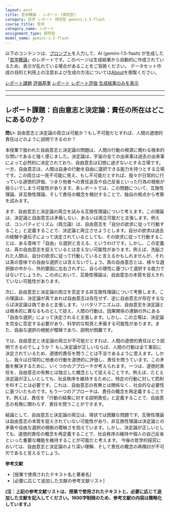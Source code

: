 ```yaml
---
layout: post
title: 哲学概論 - レポート (探究型)
category: 哲学 レポート 探究型 gemini-1.5-flash
course_title: 哲学
category_name: レポート
assignment_type: 探究型
model_name: gemini-1.5-flash
---
```


以下のコンテンツは、[プロンプト](https://github.com/takedatoshiyuki/synthetic_assignments/tree/main/generated/哲学/gemini-1.5-flash/prompt_レポート-探究型.md)を入力して、AI (gemini-1.5-flash) が生成した「[哲学概論](/contents/哲学/)」のレポートです。このページは生成結果から自動的に作成されているため、表示が乱れている場合があることをご容赦ください。
データセット作成の目的と利用上の注意および生成の方法については[About](/About)を御覧ください。

[レポート課題](../レポート課題-探究型)
[評価基準](../評価基準-探究型)
[レポート](../レポート-探究型)
[レポート評価](../レポート評価-探究型)
[生成結果のみを表示](https://github.com/takedatoshiyuki/synthetic_assignments/tree/main/generated/哲学/gemini-1.5-flash/レポート-探究型.md)
  

***
***
  
## レポート課題：自由意志と決定論：責任の所在はどこにあるのか？

**問い:**  自由意志と決定論の両立は可能か？もし不可能だとすれば、人間の道徳的責任はどのように説明できるのか？

本授業で扱われた自由意志と決定論の問題は、人間の行動の根源に関わる根本的な問いであると強く感じました。決定論は、宇宙の全ての出来事は過去の出来事によって必然的に決定されており、自由意志は幻想に過ぎないとする立場です。一方、自由意志は、人間は自身の行動を自由に選択できる能力を持つとする立場です。この両立は一見不可能に見え、もし不可能だとすれば、我々が日常的に行っている道徳的評価、つまり他者への責任追及や自己反省といった行為の根拠が揺らいでしまう可能性があります。本レポートでは、この問題について、互換性理論、非互換性理論、そして責任の概念を検討することで、独自の視点から考察を試みます。

まず、自由意志と決定論の両立を試みる互換性理論について考えます。この理論は、決定論と自由意志は矛盾しない、あるいは両立可能だと主張します。例えば、コンパティビリズム（両立論）は、自由意志を「自分の欲求に従って行動すること」と定義することで、決定論と両立させようとします。自分の欲求は過去の経験や遺伝子によって決定されているとしても、その欲求に従って行動することは、ある意味で「自由」な選択と言える、というわけです。しかし、この定義は、真の自由意志を捉えているとは言えない可能性があります。例えば、洗脳された人間は、自分の欲求に従って行動していると言えるかもしれませんが、それは真の意味での自由な選択とは言えないでしょう。真の自由意志とは、様々な選択肢の中から、外的要因に左右されずに、自らの理性に基づいて選択する能力ではないでしょうか。この点において、互換性理論は、自由意志の本質を捉えきれていない可能性があります。

次に、自由意志と決定論の両立を否定する非互換性理論について考察します。この理論は、決定論が真であれば自由意志は存在せず、逆に自由意志が存在するならば決定論は偽であると主張します。リバタリアニズムは、自由意志を決定論とは根本的に異なるものとして捉え、人間の行動は、因果関係の連鎖の外にある「自由な選択」によって決定されると主張します。しかし、この立場は、決定論を完全に否定する必要があり、科学的な知見と矛盾する可能性があります。また、自由な選択の根拠が曖昧であり、説明が困難です。

では、自由意志と決定論の両立が不可能だとすれば、人間の道徳的責任はどう説明できるのでしょうか？  もし決定論が正しいならば、人間の行動は全て事前に決定されているため、道徳的責任を問うことは不当であるように思えます。しかし、我々は日常的に他者の行動を道徳的に評価し、責任を問うています。この矛盾を解決するために、いくつかのアプローチが考えられます。一つは、道徳的責任を、自由意志の有無とは独立した概念として捉えることです。例えば、たとえ決定論が正しいとしても、社会秩序を維持するために、特定の行動に対して罰則を科すことは必要です。これは、自由意志の有無とは関係なく、社会的な必要性に基づいたものです。もう一つのアプローチは、責任の概念を再定義することです。例えば、責任を「行動の結果に対する説明責任」と定義することで、自由意志の有無に関わらず、責任を問うことができます。

結論として、自由意志と決定論の両立は、現状では困難な問題です。互換性理論は自由意志の本質を捉えきれていない可能性があり、非互換性理論は決定論との矛盾や自由な選択の根拠の曖昧さを抱えています。しかし、決定論が正しいとしても、道徳的責任の概念を再定義することで、社会秩序の維持や個人の自己反省といった重要な機能を維持することが可能だと考えます。  今後の哲学的探究においては、自由意志と決定論のより深い理解、そして責任の概念の再検討が不可欠であると言えるでしょう。


**参考文献**

*  [授業で使用されたテキスト名と著者名]
*  [必要に応じて追加した文献の参考文献リスト]


**(注：上記の参考文献リストは、授業で使用されたテキストと、必要に応じて追加した文献を記入してください。1600字制限のため、参考文献の内容は簡略化しています。)**
